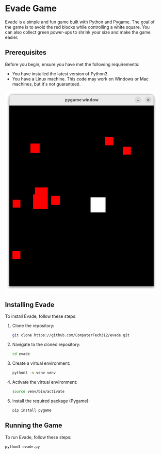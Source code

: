 # Evade Game

Evade is a simple and fun game built with Python and Pygame. The goal of the game is to avoid the red blocks while controlling a white square. You can also collect green power-ups to shrink your size and make the game easier.

## Prerequisites

Before you begin, ensure you have met the following requirements:

* You have installed the latest version of Python3.
* You have a Linux machine. This code may work on Windows or Mac machines, but it's not guaranteed.

![Evade Game Preview](./preview.png)

## Installing Evade

To install Evade, follow these steps:

1. Clone the repository:
    ```bash
    git clone https://github.com/ComputerTech312/evade.git
    ```

2. Navigate to the cloned repository:
    ```bash
    cd evade
    ```

3. Create a virtual environment:
    ```bash
    python3 -m venv venv
    ```

4. Activate the virtual environment:
    ```bash
    source venv/bin/activate
    ```

5. Install the required package (Pygame):
    ```bash
    pip install pygame
    ```

## Running the Game

To run Evade, follow these steps:

```bash
python3 evade.py
